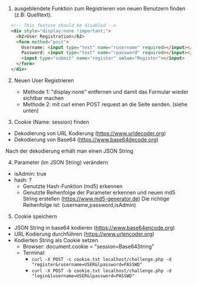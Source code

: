 1. ausgeblendete Funktion zum Registrieren von neuen Benutzern finden (z.B: Quelltext).
```html
  <!-- This feature should be disabled -->
  <div style="display:none !important;">
    <h2>User Registration</h2>
    <form method="post">
      Username: <input type="text" name="rusername" required></input></br>
      Password: <input type="text" name="rpassword" required></input></br>
      <input type="submit" name="register" value="Register"></input>
    </form>
  </div>
```
2. Neuen User Registrieren
   - Methode 1: "display:none" entfernen und damit das Formular wieder sichtbar machen
   - Methode 2: mit curl einen POST request an die Seite senden. (siehe unten)

3. Cookie (Name: session) finden
 - Dekodierung von URL Kodierung (https://www.urldecoder.org)
 - Dekodierung von Base64 (https://www.base64decode.org)

Nach der dekodierung erhält man einen JSON String


4. Parameter (im JSON String) verändern
 - isAdmin: true
 - hash: ?
   - Genutzte Hash-Funktion (md5) erkennen
   - Genutzte Reihenfolge der Parameter erkennen und neuen md5 String erstellen (https://www.md5-generator.de)
     Die richtige Reihenfolge ist: (username,password,isAdmin)

5. Cookie speichern
 - JSON String in base64 kodieren (https://www.base64encode.org)
 - URL Kodierung durchführen (https://www.urlencoder.org)
 - Kodierten String als Cookie setzen
   - Browser: document.cookie = "session=Base64String"
   - Terminal:
     - ```curl -X POST -c cookie.txt localhost/challenge.php -d "register&rusername=USER&lpassword=PASSWD"```
     - ```curl -X POST -b cookie.txt localhost/challenge.php -d "login&lusername=USER&lpassword=PASSWD"```
